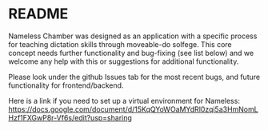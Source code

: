 # README


Nameless Chamber was designed as an application with a specific process
for teaching dictation skills through moveable-do solfege. This core concept needs
further functionality and bug-fixing (see list below) and we welcome any help with this
or suggestions for additional functionality.

Please look under the github Issues tab for the most recent bugs, and future
functionality for frontend/backend.


Here is a link if you need to set up a virtual environment for Nameless:
https://docs.google.com/document/d/15KqQYoWOaMYdRl0zqi5a3HmNomLHzf1FXGwP8r-Vf6s/edit?usp=sharing




